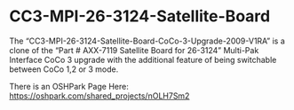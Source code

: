 # CC3-MPI-26-3124-Satellite-Board
The “CC3-MPI-26-3124-Satellite-Board-CoCo-3-Upgrade-2009-V1RA” is a clone of the “Part # AXX-7119 Satellite Board for 26-3124” Multi-Pak Interface CoCo 3 upgrade with the additional feature of being switchable between CoCo 1,2 or 3 mode.

There is an OSHPark Page Here: https://oshpark.com/shared_projects/nOLH7Sm2

